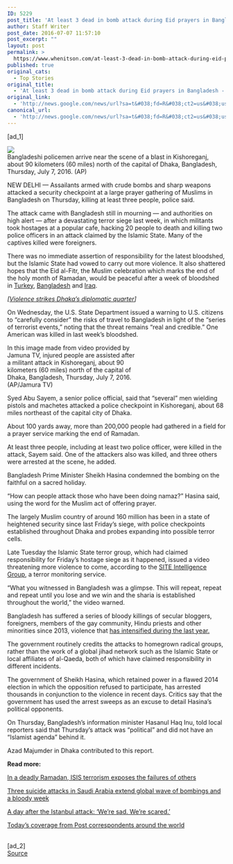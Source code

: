```yaml
---
ID: 5229
post_title: 'At least 3 dead in bomb attack during Eid prayers in Bangladesh &#8211; Washington Post'
author: Staff Writer
post_date: 2016-07-07 11:57:10
post_excerpt: ""
layout: post
permalink: >
  https://www.whenitson.com/at-least-3-dead-in-bomb-attack-during-eid-prayers-in-bangladesh-washington-post/
published: true
original_cats:
  - Top Stories
original_title:
  - 'At least 3 dead in bomb attack during Eid prayers in Bangladesh - Washington Post'
original_link:
  - 'http://news.google.com/news/url?sa=t&#038;fd=R&#038;ct2=us&#038;usg=AFQjCNHb0sk5F-EnCGAI6EXVBjaAm0zSEQ&#038;clid=c3a7d30bb8a4878e06b80cf16b898331&#038;cid=52779151591280&#038;ei=h0J-V9iUNYKNhQHyl7fADg&#038;url=https://www.washingtonpost.com/world/at-least-three-dead-in-bomb-attack-on-muslim-prayer-gathering-in-bangladesh/2016/07/07/8590c624-8952-4ecf-806b-cdf7aca4dee0_story.html'
canonical_url:
  - 'http://news.google.com/news/url?sa=t&#038;fd=R&#038;ct2=us&#038;usg=AFQjCNHb0sk5F-EnCGAI6EXVBjaAm0zSEQ&#038;clid=c3a7d30bb8a4878e06b80cf16b898331&#038;cid=52779151591280&#038;ei=h0J-V9iUNYKNhQHyl7fADg&#038;url=https://www.washingtonpost.com/world/at-least-three-dead-in-bomb-attack-on-muslim-prayer-gathering-in-bangladesh/2016/07/07/8590c624-8952-4ecf-806b-cdf7aca4dee0_story.html'
---
```

 [ad_1]
<br><div id="article-body" readability="99.105672461116"> <div class="inline-content inline-photo inline-photo-normal"> <a name="1abe8d0b96fd5a797935b2b1c48e4b06bba9ad37"/> <img class="unprocessed" src="https://img.washingtonpost.com/rf/image_480w/2010-2019/WashingtonPost/2016/07/07/Foreign/Images/Bangladesh_Blast-ba211-3644.jpg?uuid=jWFWpkQzEeaIVvJt4lN6nQ" data-hi-res-src="https://img.washingtonpost.com/rf/image_1484w/2010-2019/WashingtonPost/2016/07/07/Foreign/Images/Bangladesh_Blast-ba211-3644.jpg?uuid=jWFWpkQzEeaIVvJt4lN6nQ" data-low-res-src="https://img.washingtonpost.com/rf/image_480w/2010-2019/WashingtonPost/2016/07/07/Foreign/Images/Bangladesh_Blast-ba211-3644.jpg?uuid=jWFWpkQzEeaIVvJt4lN6nQ" data-raw-src="http://www.whenitson.com/wp-content/uploads/2016/07/At-least-3-dead-in-bomb-attack-during-Eid-prayers-in-Bangladesh-Washington-Post.jpg"/><br/><span class="pb-caption">Bangladeshi policemen arrive near the scene of a blast in Kishoreganj, about 90 kilometers (60 miles) north of the capital of Dhaka, Bangladesh, Thursday, July 7, 2016. (AP)</span> </div>  <article itemprop="articleBody" readability="99.281234925229"><p> <span class="dateline"> NEW DELHI —</span> Assailants armed with crude bombs and sharp weapons attacked a security checkpoint at a large prayer gathering of Muslims in Bangladesh on Thursday, killing at least three people, police said.</p> <p>The attack came with Bangladesh still in mourning — and authorities on high alert — after a devastating terror siege last week, in which militants took hostages at a popular cafe, hacking 20 people to death and killing two police officers in an attack claimed by the Islamic State. Many of the captives killed were foreigners.</p> <p>There was no immediate assertion of responsibility for the latest bloodshed, but the Islamic State had vowed to carry out more violence. It also shattered hopes that the Eid al-Fitr, the Muslim celebration which marks the end of the holy month of Ramadan, would be peaceful after a week of bloodshed in <a href="https://www.washingtonpost.com/world/explosions-hit-istanbuls-airport-official-says/2016/06/28/a5cedca6-3d65-11e6-9e16-4cf01a41decb_story.html">Turkey</a>, <a href="https://www.washingtonpost.com/world/asia_pacific/in-bangladesh-an-attack-aimed-at-foreigners-and-the-countrys-elite/2016/07/02/a5a87a34-4062-11e6-80bc-d06711fd2125_story.html">Bangladesh</a> and <a href="https://www.washingtonpost.com/world/more-than-80-killed-in-bomb-attack-in-baghdad-shopping-district/2016/07/03/19a3613a-40fc-11e6-bc99-7d269f8719b1_story.html">Iraq</a>.</p> <p channel="wp.com" class="interstitial-link"> <i>[<a href="https://www.washingtonpost.com/world/asia_pacific/in-bangladesh-an-attack-aimed-at-foreigners-and-the-countrys-elite/2016/07/02/a5a87a34-4062-11e6-80bc-d06711fd2125_story.html" shape="rect">Violence strikes Dhaka’s diplomatic quarter</a>]</i> </p> <p>On Wednesday, the U.S. State Department issued a warning to U.S. citizens to “carefully consider” the risks of travel to Bangladesh in light of the “series of terrorist events,” noting that the threat remains “real and credible.” One American was killed in last week’s bloodshed.</p><div class="inline-content inline-photo-left" style="width:300px;"> <a name="5a763ef397dfa4694cc793c6fc238f07094d22f9"/> <img alt="" class="unprocessed" data-hi-res-src="https://img.washingtonpost.com/rf/image_1024w/2010-2019/WashingtonPost/2016/07/07/Foreign/Images/Bangladesh_Blast-a888b.jpg?uuid=pGjdpkQzEeaIVvJt4lN6nQ" data-low-res-src="http://www.whenitson.com/wp-content/uploads/2016/07/1467892630_514_At-least-3-dead-in-bomb-attack-during-Eid-prayers-in-Bangladesh-Washington-Post.jpg" data-raw-src="https://img.washingtonpost.com/rw/2010-2019/WashingtonPost/2016/07/07/Foreign/Images/Bangladesh_Blast-a888b.jpg?uuid=pGjdpkQzEeaIVvJt4lN6nQ" src="http://www.whenitson.com/wp-content/uploads/2016/07/1467892630_514_At-least-3-dead-in-bomb-attack-during-Eid-prayers-in-Bangladesh-Washington-Post.jpg"/><span class="pb-caption">In this image made from video provided by Jamuna TV, injured people are assisted after a militant attack in Kishoreganj, about 90 kilometers (60 miles) north of the capital of Dhaka, Bangladesh, Thursday, July 7, 2016. (AP/Jamura TV)</span> </div> <p>Syed Abu Sayem, a senior police official, said that “several” men wielding pistols and machetes attacked a police checkpoint in Kishoreganj, about 68 miles northeast of the capital city of Dhaka.</p> <p>About 100 yards away, more than 200,000 people had gathered in a field for a prayer service marking the end of Ramadan.</p> <p>At least three people, including at least two police officer, were killed in the attack, Sayem said. One of the attackers also was killed, and three others were arrested at the scene, he added.</p> <p>Bangladesh Prime Minister Sheikh Hasina condemned the bombing on the faithful on a sacred holiday.</p> <p>“How can people attack those who have been doing namaz?” Hasina said, using the word for the Muslim act of offering prayer.</p> <p>The largely Muslim country of around 160 million has been in a state of heightened security since last Friday’s siege, with police checkpoints established throughout Dhaka and probes expanding into possible terror cells.</p> <p>Late Tuesday the Islamic State terror group, which had claimed responsibility for Friday’s hostage siege as it happened, issued a video threatening more violence to come, according to the <a href="https://ent.siteintelgroup.com/">SITE Intelligence Group</a>, a terror monitoring service.</p> <p>“What you witnessed in Bangladesh was a glimpse. This will repeat, repeat and repeat until you lose and we win and the sharia is established throughout the world,” the video warned.</p> <p>Bangladesh has suffered a series of bloody killings of secular bloggers, foreigners, members of the gay community, Hindu priests and other minorities since 2013, violence that <a href="https://www.washingtonpost.com/world/asia_pacific/foreigners-restrict-movements-in-bangladesh-after-isis-claims-killings/2015/11/25/3aa5d588-ab29-409e-a097-83c221419b34_story.html?postshare=6351448508025148&amp;tid=ss_tw-bottom">has intensified during the last year.</a> </p> <p>The government routinely credits the attacks to homegrown radical groups, rather than the work of a global jihad network such as the Islamic State or local affiliates of al-Qaeda, both of which have claimed responsibility in different incidents.</p> <p>The government of Sheikh Hasina, which retained power in a flawed 2014 election in which the opposition refused to participate, has arrested thousands in conjunction to the violence in recent days. Critics say that the government has used the arrest sweeps as an excuse to detail Hasina’s political opponents.</p> <p>On Thursday, Bangladesh’s information minister Hasanul Haq Inu, told local reporters said that Thursday’s attack was “political” and did not have an “Islamist agenda” behind it.</p>   <p class="trailleft">Azad Majumder in Dhaka contributed to this report.</p>   <p channel="wp.com" class="interstitial-link"> <b>Read more:</b> </p> <p channel="wp.com" class="interstitial-link"> <a href="https://www.washingtonpost.com/news/worldviews/wp/2016/07/06/in-a-deadly-ramadan-isis-terrorism-exposes-the-failures-of-others/" shape="rect" title="www.washingtonpost.com">In a deadly Ramadan, ISIS terrorism exposes the failures of others</a> </p> <p channel="wp.com" class="interstitial-link"> <a href="https://www.washingtonpost.com/world/middle_east/three-suicide-attacks-in-saudi-arabia-including-one-at-holy-site-extend-global-wave-of-bombings/2016/07/04/3d94e504-421a-11e6-a76d-3550dba926ac_story.html" shape="rect" title="www.washingtonpost.com">Three suicide attacks in Saudi Arabia extend global wave of bombings and a bloody week</a> </p> <p channel="wp.com" class="interstitial-link"> <a href="https://www.washingtonpost.com/world/a-day-after-the-istanbul-attack-were-sad-were-scared/2016/06/29/0276ecc8-3e0b-11e6-9e16-4cf01a41decb_story.html" shape="rect" title="www.washingtonpost.com">A day after the Istanbul attack: ‘We’re sad. We’re scared.’</a> </p> <p channel="wp.com" class="interstitial-link"> <a href="http://www.washingtonpost.com/world">Today’s coverage from Post correspondents around the world</a> </p> </article> </div>
<br>[ad_2]
<br><a href="http://news.google.com/news/url?sa=t&#038;fd=R&#038;ct2=us&#038;usg=AFQjCNHb0sk5F-EnCGAI6EXVBjaAm0zSEQ&#038;clid=c3a7d30bb8a4878e06b80cf16b898331&#038;cid=52779151591280&#038;ei=h0J-V9iUNYKNhQHyl7fADg&#038;url=https://www.washingtonpost.com/world/at-least-three-dead-in-bomb-attack-on-muslim-prayer-gathering-in-bangladesh/2016/07/07/8590c624-8952-4ecf-806b-cdf7aca4dee0_story.html">Source </a>